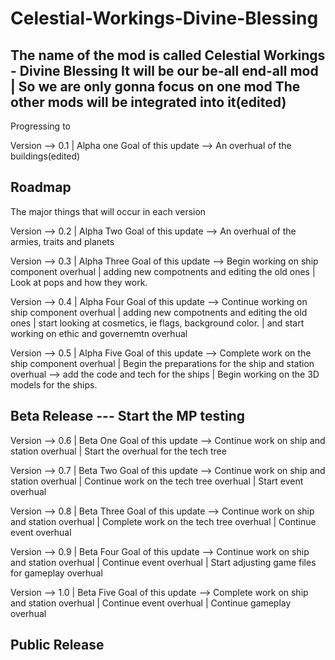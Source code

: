 # Celestial-Workings-Divine-Blessing

The name of the mod is called Celestial Workings - Divine Blessing
It will be our be-all end-all mod | So we are only gonna focus on one mod
The other mods will be integrated into it(edited)
-------------------------------------

Progressing to

Version --> 0.1 | Alpha one
Goal of this update --> An overhual of the buildings(edited)


## Roadmap

The major things that will occur in each version


Version --> 0.2 | Alpha Two
Goal of this update --> An overhual of the armies, traits and planets

Version --> 0.3 | Alpha Three
Goal of this update --> Begin working on ship component overhual | adding new compotnents and editing the old ones | Look at pops and how they work.

Version --> 0.4 | Alpha Four
Goal of this update --> Continue working on ship component overhual | adding new compotnents and editing the old ones | start looking at cosmetics, ie flags, background color.  |  and start working on ethic and governemtn overhual

Version --> 0.5 | Alpha Five
Goal of this update --> Complete work on the ship component overhual |  Begin the preparations for the ship and station overhual --> add the code and tech for the ships | Begin working on the 3D models for the ships.


## Beta Release  --- Start the MP testing


Version --> 0.6 | Beta One
Goal of this update --> Continue work on ship and station overhual | Start the overhual for the tech tree

Version --> 0.7 | Beta Two
Goal of this update --> Continue work on ship and station overhual | Continue work on the tech tree overhual | Start event overhual

Version --> 0.8 | Beta Three
Goal of this update --> Continue work on ship and station overhual | Complete work on the tech tree overhual | Continue event overhual

Version --> 0.9 | Beta Four
Goal of this update --> Continue work on ship and station overhual | Continue event overhual |  Start adjusting game files for gameplay overhual

Version --> 1.0 | Beta Five
Goal of this update --> Complete work on ship and station overhual | Continue event overhual |  Continue gameplay overhual

## Public Release


